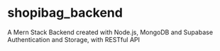 # shopibag_backend
A Mern Stack Backend created with Node.js, MongoDB and Supabase Authentication and Storage, with RESTful API
